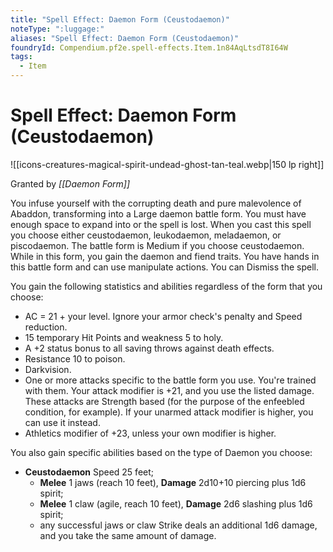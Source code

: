 ```yaml
---
title: "Spell Effect: Daemon Form (Ceustodaemon)"
noteType: ":luggage:"
aliases: "Spell Effect: Daemon Form (Ceustodaemon)"
foundryId: Compendium.pf2e.spell-effects.Item.1n84AqLtsdT8I64W
tags:
  - Item
---
```


# Spell Effect: Daemon Form (Ceustodaemon)
![[icons-creatures-magical-spirit-undead-ghost-tan-teal.webp|150 lp right]]

Granted by _[[Daemon Form]]_

You infuse yourself with the corrupting death and pure malevolence of Abaddon, transforming into a Large daemon battle form. You must have enough space to expand into or the spell is lost. When you cast this spell you choose either ceustodaemon, leukodaemon, meladaemon, or piscodaemon. The battle form is Medium if you choose ceustodaemon. While in this form, you gain the daemon and fiend traits. You have hands in this battle form and can use manipulate actions. You can Dismiss the spell.

You gain the following statistics and abilities regardless of the form that you choose:

*   AC = 21 + your level. Ignore your armor check's penalty and Speed reduction.
*   15 temporary Hit Points and weakness 5 to holy.
*   A +2 status bonus to all saving throws against death effects.
*   Resistance 10 to poison.
*   Darkvision.
*   One or more attacks specific to the battle form you use. You're trained with them. Your attack modifier is +21, and you use the listed damage. These attacks are Strength based (for the purpose of the enfeebled condition, for example). If your unarmed attack modifier is higher, you can use it instead.
*   Athletics modifier of +23, unless your own modifier is higher.

You also gain specific abilities based on the type of Daemon you choose:

*   **Ceustodaemon** Speed 25 feet;
    *   **Melee** 1 jaws (reach 10 feet), **Damage** 2d10+10 piercing plus 1d6 spirit;
    *   **Melee** 1 claw (agile, reach 10 feet), **Damage** 2d6 slashing plus 1d6 spirit;
    *   any successful jaws or claw Strike deals an additional 1d6 damage, and you take the same amount of damage.
